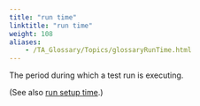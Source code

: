 ```yaml
--- 
title: "run time"
linktitle: "run time"
weight: 108
aliases: 
    - /TA_Glossary/Topics/glossaryRunTime.html
---
```


The period during which a test run is executing.

\(See also [run setup time](/TA_Glossary/Topics/glossaryRunSetupTime.html).\)

